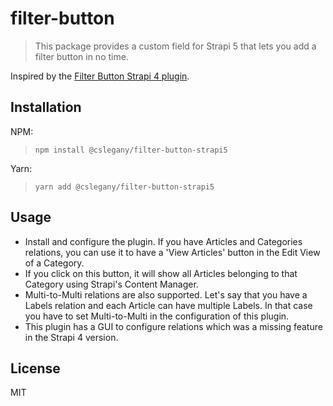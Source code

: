 # filter-button
> This package provides a custom field for Strapi 5 that lets you add a filter button in no time.

Inspired by the [Filter Button Strapi 4 plugin](https://github.com/kalpesh442266/Filter-Button).

## Installation

NPM:

> `npm install @cslegany/filter-button-strapi5`

Yarn:

> `yarn add @cslegany/filter-button-strapi5`

## Usage
- Install and configure the plugin. If you have Articles and Categories relations, you can use it to have a 'View Articles' button in the Edit View of a Category.
- If you click on this button, it will show all Articles belonging to that Category using Strapi's Content Manager.
- Multi-to-Multi relations are also supported. Let's say that you have a Labels relation and each Article can have multiple Labels. In that case you have to set Multi-to-Multi in the configuration of this plugin.
- This plugin has a GUI to configure relations which was a missing feature in the Strapi 4 version.

## License

MIT